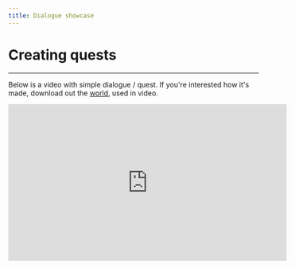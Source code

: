 ```yaml
---
title: Dialogue showcase
---
```



# Creating quests

---
Below is a video with simple dialogue / quest. If you're interested how it's made, download out the [world](../../assets/dialogue_world.zip), used in video.

<iframe width="560" height="315" src="https://www.youtube-nocookie.com/embed/y_wNOL_A9ZU" title="YouTube video player" frameborder="0" allow="accelerometer; autoplay; clipboard-write; encrypted-media; gyroscope; picture-in-picture" allowfullscreen></iframe>
